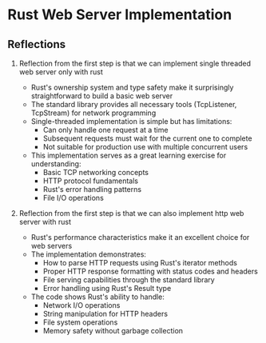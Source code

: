 # Rust Web Server Implementation

## Reflections

1. Reflection from the first step is that we can implement single threaded web server only with rust
   - Rust's ownership system and type safety make it surprisingly straightforward to build a basic web server
   - The standard library provides all necessary tools (TcpListener, TcpStream) for network programming
   - Single-threaded implementation is simple but has limitations:
     * Can only handle one request at a time
     * Subsequent requests must wait for the current one to complete
     * Not suitable for production use with multiple concurrent users
   - This implementation serves as a great learning exercise for understanding:
     * Basic TCP networking concepts
     * HTTP protocol fundamentals
     * Rust's error handling patterns
     * File I/O operations

2. Reflection from the first step is that we can also implement http web server with rust
   - Rust's performance characteristics make it an excellent choice for web servers
   - The implementation demonstrates:
     * How to parse HTTP requests using Rust's iterator methods
     * Proper HTTP response formatting with status codes and headers
     * File serving capabilities through the standard library
     * Error handling using Rust's Result type
   - The code shows Rust's ability to handle:
     * Network I/O operations
     * String manipulation for HTTP headers
     * File system operations
     * Memory safety without garbage collection
